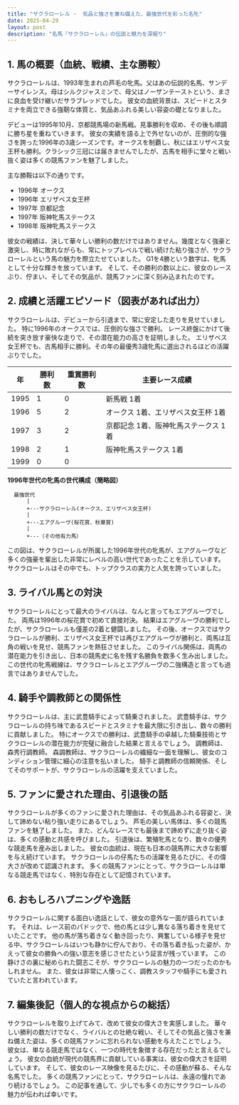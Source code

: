 ```yaml
---
title: "サクラローレル -  気品と強さを兼ね備えた、最強世代を彩った名牝"
date: 2025-04-29
layout: post
description: "名馬『サクラローレル』の伝説と魅力を深堀り"
---
```


## 1. 馬の概要（血統、戦績、主な勝鞍）

サクラローレルは、1993年生まれの芦毛の牝馬。父はあの伝説的名馬、サンデーサイレンス。母はシルクジャスミンで、母父はノーザンテーストという、まさに良血を受け継いだサラブレッドでした。  彼女の血統背景は、スピードとスタミナを両立できる強靭な体質と、気品あふれる美しい容姿の礎となりました。

デビューは1995年10月、京都競馬場の新馬戦。見事勝利を収め、その後も順調に勝ち星を重ねていきます。  彼女の実績を語る上で外せないのが、圧倒的な強さを誇った1996年の3歳シーズンです。オークスを制覇し、秋にはエリザベス女王杯も勝利。クラシック三冠には届きませんでしたが、古馬を相手に堂々と戦い抜く姿は多くの競馬ファンを魅了しました。

主な勝鞍は以下の通りです。

* 1996年 オークス
* 1996年 エリザベス女王杯
* 1997年 京都記念
* 1997年 阪神牝馬ステークス
* 1998年 阪神牝馬ステークス


彼女の戦績は、決して華々しい勝利の数だけではありません。幾度となく強豪と激突し、時に敗れながらも、常にトップレベルで戦い続けた粘り強さが、サクラローレルという馬の魅力を際立たせていました。  G1を4勝という数字は、牝馬として十分な輝きを放っています。 そして、その勝利の数以上に、彼女のレースぶり、佇まい、そしてその気品が、競馬ファンに深く刻み込まれたのです。


## 2. 成績と活躍エピソード（図表があれば出力）

サクラローレルは、デビューから引退まで、常に安定した走りを見せていました。  特に1996年のオークスでは、圧倒的な強さで勝利。  レース終盤にかけて後続を突き放す豪快な走りで、その潜在能力の高さを証明しました。  エリザベス女王杯でも、古馬相手に勝利。その年の最優秀3歳牝馬に選出されるほどの活躍ぶりでした。

| 年 | 勝利数 | 重賞勝利数 | 主要レース成績 |
|---|---|---|---|
| 1995 | 1 | 0 | 新馬戦 1着 |
| 1996 | 5 | 2 | オークス 1着、エリザベス女王杯 1着 |
| 1997 | 3 | 2 | 京都記念 1着、阪神牝馬ステークス 1着 |
| 1998 | 2 | 1 | 阪神牝馬ステークス 1着 |
| 1999 | 0 | 0 |  |


**1996年世代の牝馬の世代構成（簡略図）**

```
  最強世代
      |
      +---サクラローレル(オークス、エリザベス女王杯)
      |
      +---エアグルーヴ(桜花賞、秋華賞)
      |
      +---（その他有力馬）
```

この図は、サクラローレルが所属した1996年世代の牝馬が、エアグルーヴなど多くの強豪を輩出した非常にレベルの高い世代であったことを示しています。  サクラローレルはその中でも、トップクラスの実力と人気を誇っていました。


## 3. ライバル馬との対決

サクラローレルにとって最大のライバルは、なんと言ってもエアグルーヴでした。  両馬は1996年の桜花賞で初めて直接対決。  結果はエアグルーヴの勝利でしたが、サクラローレルも僅差の2着と健闘しました。  その後、オークスではサクラローレルが勝利、エリザベス女王杯では再びエアグルーヴが勝利と、両馬は互角の戦いを見せ、競馬ファンを熱狂させました。  このライバル関係は、両馬の潜在能力を引き出し、日本の競馬史に名を残す名勝負を数多く生み出しました。  この世代の牝馬戦線は、サクラローレルとエアグルーヴの二強構造と言っても過言ではありませんでした。


## 4. 騎手や調教師との関係性

サクラローレルは、主に武豊騎手によって騎乗されました。  武豊騎手は、サクラローレルの持ち味であるスピードとスタミナを最大限に引き出し、数々の勝利に貢献しました。  特にオークスでの勝利は、武豊騎手の卓越した騎乗技術とサクラローレルの潜在能力が完璧に融合した結果と言えるでしょう。  調教師は、森秀行調教師。  森調教師は、サクラローレルの繊細な一面を理解し、彼女のコンディション管理に細心の注意を払いました。  騎手と調教師の信頼関係、そしてそのサポートが、サクラローレルの活躍を支えていました。


## 5. ファンに愛された理由、引退後の話

サクラローレルが多くのファンに愛された理由は、その気品あふれる容姿と、決して諦めない粘り強い走りにあるでしょう。  芦毛の美しい馬体は、多くの競馬ファンを魅了しました。  また、どんなレースでも最後まで諦めずに走り抜く姿は、多くの感動と共感を呼びました。  引退後は、繁殖牝馬となり、数々の優秀な競走馬を産み出しました。  彼女の血統は、現在も日本の競馬界に大きな影響を与え続けています。  サクラローレルの仔馬たちの活躍を見るたびに、その偉大さが改めて認識されます。  多くの競馬ファンにとって、サクラローレルは単なる競走馬ではなく、特別な存在として記憶されています。


## 6. おもしろハプニングや逸話

サクラローレルに関する面白い逸話として、彼女の意外な一面が語られています。  それは、レース前のパドックで、他の馬とは少し異なる落ち着きを見せていたことです。  他の馬が落ち着きなく動き回ったり、興奮している様子を見せる中、サクラローレルはいつも静かに佇んでおり、その落ち着き払った姿が、かえって彼女の勝負への強い意志を感じさせたという証言が残っています。  この静けさの裏に秘められた闘志こそが、サクラローレルの魅力の一つだったのかもしれません。  また、彼女は非常に人懐っこく、調教スタッフや騎手にも愛されていたと言われています。


## 7. 編集後記（個人的な視点からの総括）

サクラローレルを取り上げてみて、改めて彼女の偉大さを実感しました。  華々しい勝利の数だけでなく、ライバルとの壮絶な戦い、そしてその気品と強さを兼ね備えた姿は、多くの競馬ファンに忘れられない感動を与えたことでしょう。  彼女は、単なる競走馬ではなく、一つの時代を象徴する存在だったと言えるでしょう。  彼女の血統が現代の競馬界に貢献している事実は、彼女の偉大さを証明しています。  そして、彼女のレース映像を見るたびに、その感動が蘇る、そんな名馬でした。  多くの競馬ファンにとって、サクラローレルは、永遠の憧れであり続けるでしょう。  この記事を通して、少しでも多くの方にサクラローレルの魅力が伝われば幸いです。
